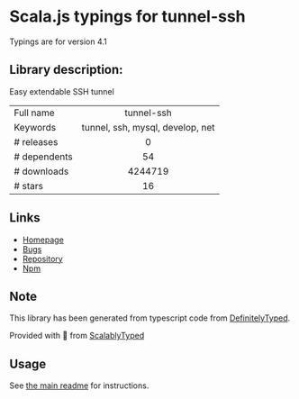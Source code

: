 
# Scala.js typings for tunnel-ssh

Typings are for version 4.1

## Library description:
Easy extendable SSH tunnel

|                    |                 |
| ------------------ | :-------------: |
| Full name          | tunnel-ssh |
| Keywords           | tunnel, ssh, mysql, develop, net |
| # releases         | 0 |
| # dependents       | 54 |
| # downloads        | 4244719 |
| # stars            | 16 |

## Links
- [Homepage](https://github.com/agebrock/tunnel-ssh#readme)
- [Bugs](https://github.com/agebrock/tunnel-ssh/issues)
- [Repository](https://github.com/agebrock/tunnel-ssh)
- [Npm](https://www.npmjs.com/package/tunnel-ssh)
    


## Note
This library has been generated from typescript code from [DefinitelyTyped](https://definitelytyped.org).

Provided with :purple_heart: from [ScalablyTyped](https://github.com/oyvindberg/ScalablyTyped)

## Usage
See [the main readme](../../readme.md) for instructions.


